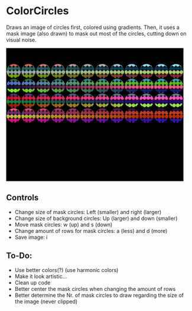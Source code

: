 # ColorCircles
Draws an image of circles first, colored using gradients. Then, it uses a mask image (also drawn) to mask out most of the circles, cutting down on visual noise.

![](ColorCircles.png)

## Controls
* Change size of mask circles: Left (smaller) and right (larger)
* Change size of background circles: Up (larger) and down (smaller)
* Move mask circles: w (up) and s (down)
* Change amount of rows for mask circles: a (less) and d (more)
* Save image: i

## To-Do:
* Use better colors(?) (use harmonic colors)
* Make it look artistic...
* Clean up code
* Better center the mask circles when changing the amount of rows
* Better determine the Nr. of mask circles to draw regarding the size of the image (never clipped)
